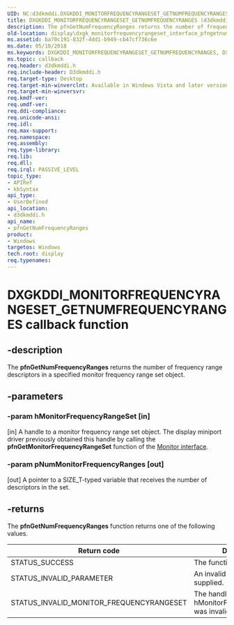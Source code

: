 ```yaml
---
UID: NC:d3dkmddi.DXGKDDI_MONITORFREQUENCYRANGESET_GETNUMFREQUENCYRANGES
title: DXGKDDI_MONITORFREQUENCYRANGESET_GETNUMFREQUENCYRANGES (d3dkmddi.h)
description: The pfnGetNumFrequencyRanges returns the number of frequency range descriptors in a specified monitor frequency range set object.
old-location: display\dxgk_monitorfrequencyrangeset_interface_pfngetnumfrequencyranges.htm
ms.assetid: ba70c191-832f-4dd1-b949-cb47cf736c6e
ms.date: 05/10/2018
ms.keywords: DXGKDDI_MONITORFREQUENCYRANGESET_GETNUMFREQUENCYRANGES, DXGKDDI_MONITORFREQUENCYRANGESET_GETNUMFREQUENCYRANGES callback, VidPnFunctions_9840ad40-d098-4215-b3da-2de345970fe6.xml, d3dkmddi/pfnGetNumFrequencyRanges, display.dxgk_monitorfrequencyrangeset_interface_pfngetnumfrequencyranges, pfnGetNumFrequencyRanges, pfnGetNumFrequencyRanges callback function [Display Devices]
ms.topic: callback
req.header: d3dkmddi.h
req.include-header: D3dkmddi.h
req.target-type: Desktop
req.target-min-winverclnt: Available in Windows Vista and later versions of the Windows operating systems.
req.target-min-winversvr: 
req.kmdf-ver: 
req.umdf-ver: 
req.ddi-compliance: 
req.unicode-ansi: 
req.idl: 
req.max-support: 
req.namespace: 
req.assembly: 
req.type-library: 
req.lib: 
req.dll: 
req.irql: PASSIVE_LEVEL
topic_type:
- APIRef
- kbSyntax
api_type:
- UserDefined
api_location:
- d3dkmddi.h
api_name:
- pfnGetNumFrequencyRanges
product:
- Windows
targetos: Windows
tech.root: display
req.typenames: 
---
```


# DXGKDDI_MONITORFREQUENCYRANGESET_GETNUMFREQUENCYRANGES callback function


## -description


The <b>pfnGetNumFrequencyRanges</b> returns the number of frequency range descriptors in a specified monitor frequency range set object.


## -parameters




### -param hMonitorFrequencyRangeSet [in]

[in] A handle to a monitor frequency range set object. The display miniport driver previously obtained this handle by calling the <b>pfnGetMonitorFrequencyRangeSet</b> function of the <a href="https://msdn.microsoft.com/library/windows/hardware/ff568433">Monitor interface</a>. 


### -param pNumMonitorFrequencyRanges [out]

[out] A pointer to a SIZE_T-typed variable that receives the number of descriptors in the set.


## -returns



The <b>pfnGetNumFrequencyRanges</b> function returns one of the following values.

|Return code|Description|
|--- |--- |
|STATUS_SUCCESS|The function succeeded.|
|STATUS_INVALID_PARAMETER|An invalid parameter was supplied.|
|STATUS_INVALID_MONITOR_FREQUENCYRANGESET|The handle supplied in hMonitorFrequencyRangeSet was invalid.|


